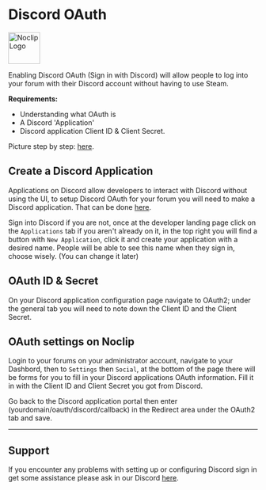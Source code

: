 # Discord OAuth
<img src='https://i.imgur.com/UtQ8Vd2.png' alt='Noclip Logo' width=64px>

Enabling Discord OAuth (Sign in with Discord) will allow people to log into your forum with their Discord account without having to use Steam.

**Requirements:**
- Understanding what OAuth is
- A Discord 'Application'
- Discord application Client ID & Client Secret.

Picture step by step: [here](https://imgur.com/a/Yffi3Fk).

## Create a Discord Application

Applications on Discord allow developers to interact with Discord without using the UI, to setup Discord OAuth for your forum you will need to make a Discord application. That can be done [here](https://discord.com/developers/applications).

Sign into Discord if you are not, once at the developer landing page click on the `Applications` tab if you aren't already on it, in the top right you will find a button with `New Application`, click it and create your application with a desired name. People will be able to see this name when they sign in, choose wisely. (You can change it later)

## OAuth ID & Secret

On your Discord application configuration page navigate to OAuth2; under the general tab you will need to note down the Client ID and the Client Secret.

## OAuth settings on Noclip

Login to your forums on your administrator account, navigate to your Dashbord, then to `Settings` then `Social`, at the bottom of the page there will be forms for you to fill in your Discord applications OAuth information. Fill it in with the Client ID and Client Secret you got from Discord.

Go back to the Discord application portal then enter (yourdomain/oauth/discord/callback) in the Redirect area under the OAuth2 tab and save.

---

## Support

If you encounter any problems with setting up or configuring Discord sign in get some assistance please ask in our Discord [here](https://physgun.com/discord).

